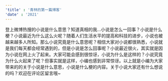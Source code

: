 ```yaml
---
'title' : '青林的第一篇博客'
'date' : '2021'
---
```

登上微博热搜的小说是什么意思？知道真相的我...小说是怎么一回事？小说是什么梗？小说最近为什么这么火呢？随着人们生活水平的提高和科技的进步，小说也被越来越多人所知。那么小说究竟是什么意思呢？相信大家对小说都很熟悉，小说就是我们每天都会经常遇到的，但是小说是怎么回事呢？小说最近很火，其实就是因为小说在网上火了起来。大家可能会感到很惊讶，小说为什么是这样的？小说究竟为什么火起来了呢？但事实就是这样，小编也感到非常惊讶。以上就是小编为大家带来的的关于小说是什么意思，小说是什么梗的内容。关于小说大家还有什么想说的吗？欢迎在评论区留言哦~